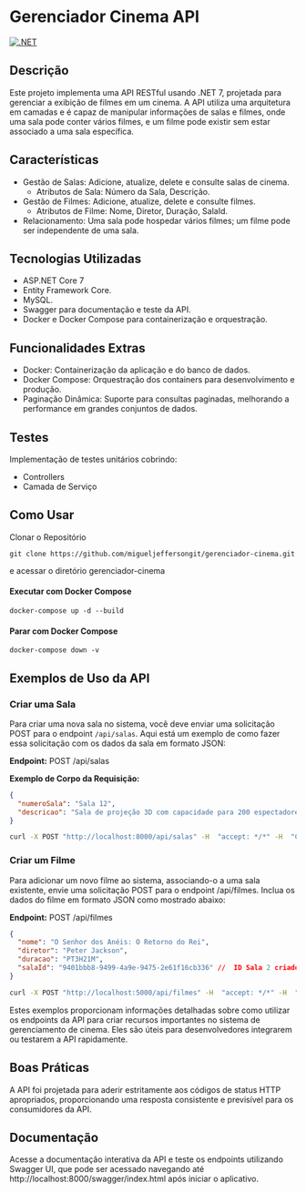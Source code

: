 # Gerenciador Cinema API
[![.NET](https://github.com/migueljeffersongit/gerenciador-cinema/actions/workflows/dotnet.yml/badge.svg)](https://github.com/migueljeffersongit/gerenciador-cinema/actions/workflows/dotnet.yml)
## Descrição
Este projeto implementa uma API RESTful usando .NET 7, projetada para gerenciar a exibição de filmes em um cinema. A API utiliza uma arquitetura em camadas e é capaz de manipular informações de salas e filmes, onde uma sala pode conter vários filmes, e um filme pode existir sem estar associado a uma sala específica.

## Características
 - Gestão de Salas: Adicione, atualize, delete e consulte salas de cinema.
    - Atributos de Sala: Número da Sala, Descrição.
 - Gestão de Filmes: Adicione, atualize, delete e consulte filmes.
    - Atributos de Filme: Nome, Diretor, Duração, SalaId.
 - Relacionamento: Uma sala pode hospedar vários filmes; um filme pode ser independente de uma sala.

## Tecnologias Utilizadas
- ASP.NET Core 7
- Entity Framework Core.
- MySQL.
- Swagger para documentação e teste da API.
- Docker e Docker Compose para containerização e orquestração.

## Funcionalidades Extras
- Docker: Containerização da aplicação e do banco de dados.
- Docker Compose: Orquestração dos containers para desenvolvimento e produção.
- Paginação Dinâmica: Suporte para consultas paginadas, melhorando a performance em grandes conjuntos de dados.

## Testes
Implementação de testes unitários cobrindo:

- Controllers
- Camada de Serviço


## Como Usar
Clonar o Repositório

```
git clone https://github.com/migueljeffersongit/gerenciador-cinema.git
```

e acessar o diretório gerenciador-cinema

#### Executar com Docker Compose

```
docker-compose up -d --build
```

#### Parar com Docker Compose

```
docker-compose down -v
```

## Exemplos de Uso da API

### Criar uma Sala

Para criar uma nova sala no sistema, você deve enviar uma solicitação POST para o endpoint `/api/salas`. Aqui está um exemplo de como fazer essa solicitação com os dados da sala em formato JSON:

**Endpoint:**
POST /api/salas

**Exemplo de Corpo da Requisição:**
```json
{
  "numeroSala": "Sala 12",
  "descricao": "Sala de projeção 3D com capacidade para 200 espectadores, som surround e poltronas reclináveis."
}
```

```bash
curl -X POST "http://localhost:8000/api/salas" -H  "accept: */*" -H  "Content-Type: application/json" -d "{  \"numeroSala\": \"Sala 12\",  \"descricao\": \"Sala de projeção 3D com capacidade para 200 espectadores, som surround e poltronas reclináveis.\"}"
```
### Criar um Filme

Para adicionar um novo filme ao sistema, associando-o a uma sala existente, envie uma solicitação POST para o endpoint /api/filmes. Inclua os dados do filme em formato JSON como mostrado abaixo:

**Endpoint:**
POST /api/filmes

```json
{
  "nome": "O Senhor dos Anéis: O Retorno do Rei",
  "diretor": "Peter Jackson",
  "duracao": "PT3H21M",
  "salaId": "9401bbb8-9499-4a9e-9475-2e61f16cb336" //  ID Sala 2 criado inicialmente no migrations ou substitua por um id criado
}
```

```bash
curl -X POST "http://localhost:5000/api/filmes" -H  "accept: */*" -H  "Content-Type: application/json" -d "{  \"nome\": \"O Senhor dos Anéis: O Retorno do Rei\",  \"diretor\": \"Peter Jackson\",  \"duracao\": \"PT3H21M\",  \"salaId\": \"9401bbb8-9499-4a9e-9475-2e61f16cb336\"}"
```
Estes exemplos proporcionam informações detalhadas sobre como utilizar os endpoints da API para criar recursos importantes no sistema de gerenciamento de cinema. Eles são úteis para desenvolvedores integrarem ou testarem a API rapidamente.

## Boas Práticas
A API foi projetada para aderir estritamente aos códigos de status HTTP apropriados, proporcionando uma resposta consistente e previsível para os consumidores da API.

## Documentação
Acesse a documentação interativa da API e teste os endpoints utilizando Swagger UI, que pode ser acessado navegando até http://localhost:8000/swagger/index.html após iniciar o aplicativo.
